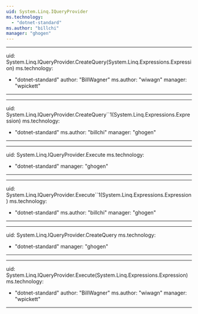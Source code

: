 ```yaml
---
uid: System.Linq.IQueryProvider
ms.technology: 
  - "dotnet-standard"
ms.author: "billchi"
manager: "ghogen"
---
```


---
uid: System.Linq.IQueryProvider.CreateQuery(System.Linq.Expressions.Expression)
ms.technology: 
  - "dotnet-standard"
author: "BillWagner"
ms.author: "wiwagn"
manager: "wpickett"
---

---
uid: System.Linq.IQueryProvider.CreateQuery``1(System.Linq.Expressions.Expression)
ms.technology: 
  - "dotnet-standard"
ms.author: "billchi"
manager: "ghogen"
---

---
uid: System.Linq.IQueryProvider.Execute
ms.technology: 
  - "dotnet-standard"
manager: "ghogen"
---

---
uid: System.Linq.IQueryProvider.Execute``1(System.Linq.Expressions.Expression)
ms.technology: 
  - "dotnet-standard"
ms.author: "billchi"
manager: "ghogen"
---

---
uid: System.Linq.IQueryProvider.CreateQuery
ms.technology: 
  - "dotnet-standard"
manager: "ghogen"
---

---
uid: System.Linq.IQueryProvider.Execute(System.Linq.Expressions.Expression)
ms.technology: 
  - "dotnet-standard"
author: "BillWagner"
ms.author: "wiwagn"
manager: "wpickett"
---
